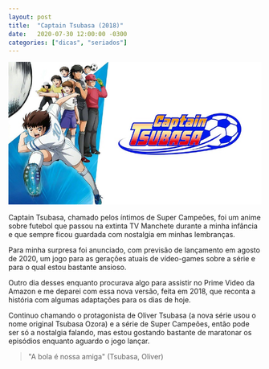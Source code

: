 ```yaml
---
layout: post
title:  "Captain Tsubasa (2018)"
date:   2020-07-30 12:00:00 -0300
categories: ["dicas", "seriados"]
---
```


![Captain Tsubasa (2018)](/assets/202007/29_captain_tsubasa.jpg)

Captain Tsubasa, chamado pelos íntimos de Super Campeões, foi um anime sobre futebol que passou na extinta TV Manchete durante a minha infância e que sempre ficou guardada com nostalgia em minhas lembranças.

Para minha surpresa foi anunciado, com previsão de lançamento em agosto de 2020, um jogo para as gerações atuais de vídeo-games sobre a série e para o qual estou bastante ansioso.

Outro dia desses enquanto procurava algo para assistir no Prime Video da Amazon e me deparei com essa nova versão, feita em 2018, que reconta a história com algumas adaptações para os dias de hoje.

Continuo chamando o protagonista de Oliver Tsubasa (a nova série usou o nome original Tsubasa Ozora) e a série de Super Campeões, então pode ser só a nostalgia falando, mas estou gostando bastante de maratonar os episódios enquanto aguardo o jogo lançar.

> "A bola é nossa amiga" (Tsubasa, Oliver)
